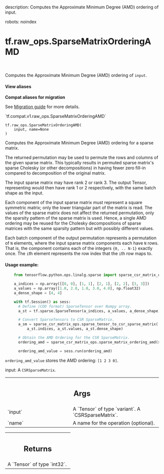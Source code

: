 description: Computes the Approximate Minimum Degree (AMD) ordering of input.

robots: noindex

# tf.raw_ops.SparseMatrixOrderingAMD

<!-- Insert buttons and diff -->

<table class="tfo-notebook-buttons tfo-api nocontent" align="left">

</table>



Computes the Approximate Minimum Degree (AMD) ordering of `input`.

<section class="expandable">
  <h4 class="showalways">View aliases</h4>
  <p>
<b>Compat aliases for migration</b>
<p>See
<a href="https://www.tensorflow.org/guide/migrate">Migration guide</a> for
more details.</p>
<p>`tf.compat.v1.raw_ops.SparseMatrixOrderingAMD`</p>
</p>
</section>

<pre class="devsite-click-to-copy prettyprint lang-py tfo-signature-link">
<code>tf.raw_ops.SparseMatrixOrderingAMD(
    input, name=None
)
</code></pre>



<!-- Placeholder for "Used in" -->

Computes the Approximate Minimum Degree (AMD) ordering for a sparse matrix.

The returned permutation may be used to permute the rows and columns of the
given sparse matrix. This typically results in permuted sparse matrix's sparse
Cholesky (or other decompositions) in having fewer zero fill-in compared to
decomposition of the original matrix.

The input sparse matrix may have rank 2 or rank 3. The output Tensor,
representing would then have rank 1 or 2 respectively, with the same batch
shape as the input.

Each component of the input sparse matrix must represent a square symmetric
matrix; only the lower triangular part of the matrix is read. The values of the
sparse matrix does not affect the returned permutation, only the sparsity
pattern of the sparse matrix is used. Hence, a single AMD ordering may be
reused for the Cholesky decompositions of sparse matrices with the same sparsity
pattern but with possibly different values.

Each batch component of the output permutation represents a permutation of `N`
elements, where the input sparse matrix components each have `N` rows. That is,
the component contains each of the integers `{0, .. N-1}` exactly once. The
`i`th element represents the row index that the `i`th row maps to.

#### Usage example:



```python
    from tensorflow.python.ops.linalg.sparse import sparse_csr_matrix_ops

    a_indices = np.array([[0, 0], [1, 1], [2, 1], [2, 2], [3, 3]])
    a_values = np.array([1.0, 2.0, 1.0, 3.0, 4.0], np.float32)
    a_dense_shape = [4, 4]

    with tf.Session() as sess:
      # Define (COO format) SparseTensor over Numpy array.
      a_st = tf.sparse.SparseTensor(a_indices, a_values, a_dense_shape)

      # Convert SparseTensors to CSR SparseMatrix.
      a_sm = sparse_csr_matrix_ops.sparse_tensor_to_csr_sparse_matrix(
          a_st.indices, a_st.values, a_st.dense_shape)

      # Obtain the AMD Ordering for the CSR SparseMatrix.
      ordering_amd = sparse_csr_matrix_ops.sparse_matrix_ordering_amd(sparse_matrix)

      ordering_amd_value = sess.run(ordering_amd)
```

`ordering_amd_value` stores the AMD ordering: `[1 2 3 0]`.

input: A `CSRSparseMatrix`.

<!-- Tabular view -->
 <table class="responsive fixed orange">
<colgroup><col width="214px"><col></colgroup>
<tr><th colspan="2"><h2 class="add-link">Args</h2></th></tr>

<tr>
<td>
`input`
</td>
<td>
A `Tensor` of type `variant`. A `CSRSparseMatrix`.
</td>
</tr><tr>
<td>
`name`
</td>
<td>
A name for the operation (optional).
</td>
</tr>
</table>



<!-- Tabular view -->
 <table class="responsive fixed orange">
<colgroup><col width="214px"><col></colgroup>
<tr><th colspan="2"><h2 class="add-link">Returns</h2></th></tr>
<tr class="alt">
<td colspan="2">
A `Tensor` of type `int32`.
</td>
</tr>

</table>


